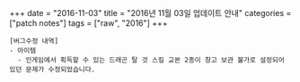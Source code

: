 +++
date = "2016-11-03"
title = "2016년 11월 03일 업데이트 안내"
categories = ["patch notes"]
tags = ["raw", "2016"]
+++

```
[버그수정 내역]
- 아이템
  - 인게임에서 획득할 수 있는 드래곤 탈 것 스킬 교본 2종이 창고 보관 불가로 설정되어 있던 문제가 수정되었습니다.
```

